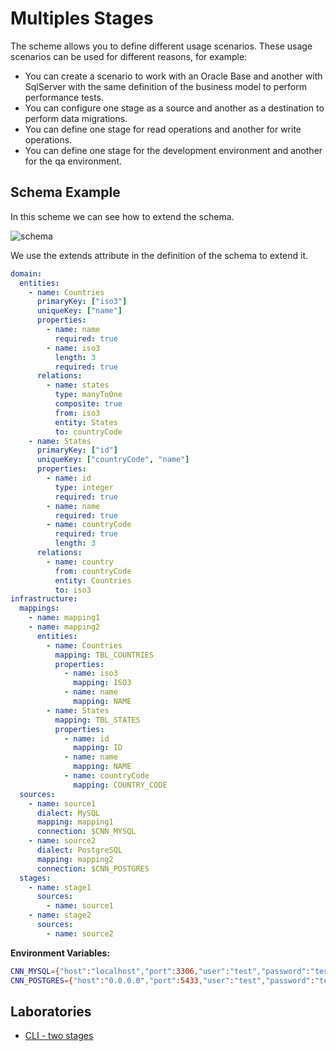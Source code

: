 # Multiples Stages

The scheme allows you to define different usage scenarios.
These usage scenarios can be used for different reasons, for example:

- You can create a scenario to work with an Oracle Base and another with SqlServer with the same definition of the business model to perform performance tests.
- You can configure one stage as a source and another as a destination to perform data migrations.
- You can define one stage for read operations and another for write operations.
- You can define one stage for the development environment and another for the qa environment.

## Schema Example

In this scheme we can see how to extend the schema.

![schema](https://raw.githubusercontent.com/lambda-orm/lambdaorm/HEAD/images/schema3.svg)

We use the extends attribute in the definition of the schema to extend it.

```yaml
domain:
  entities:
    - name: Countries
      primaryKey: ["iso3"]
      uniqueKey: ["name"]
      properties:
        - name: name
          required: true
        - name: iso3
          length: 3
          required: true
      relations:
        - name: states
          type: manyToOne
          composite: true
          from: iso3
          entity: States
          to: countryCode
    - name: States
      primaryKey: ["id"]
      uniqueKey: ["countryCode", "name"]
      properties:
        - name: id
          type: integer
          required: true
        - name: name
          required: true
        - name: countryCode
          required: true
          length: 3
      relations:
        - name: country
          from: countryCode
          entity: Countries
          to: iso3
infrastructure:
  mappings:
    - name: mapping1
    - name: mapping2
      entities:
        - name: Countries
          mapping: TBL_COUNTRIES
          properties:
            - name: iso3
              mapping: ISO3
            - name: name
              mapping: NAME
        - name: States
          mapping: TBL_STATES
          properties:
            - name: id
              mapping: ID
            - name: name
              mapping: NAME
            - name: countryCode
              mapping: COUNTRY_CODE
  sources:
    - name: source1
      dialect: MySQL
      mapping: mapping1
      connection: $CNN_MYSQL
    - name: source2
      dialect: PostgreSQL
      mapping: mapping2
      connection: $CNN_POSTGRES
  stages:
    - name: stage1
      sources:
        - name: source1
    - name: stage2
      sources:
        - name: source2
```

**Environment Variables:**

```sh
CNN_MYSQL={"host":"localhost","port":3306,"user":"test","password":"test","database":"test"}
CNN_POSTGRES={"host":"0.0.0.0","port":5433,"user":"test","password":"test","database":"test"}
```

## Laboratories

- [CLI - two stages](https://github.com/lambda-orm/lambdaorm-labs/tree/main/labs/cli/03-two-stages)
